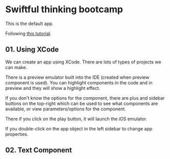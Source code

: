 #  Swiftful thinking bootcamp

This is the default app.

Following [this tutorial](https://www.youtube.com/watch?v=N-ntKJdVNBs&list=PLwvDm4VfkdphqETTBf-DdjCoAvhai1QpO&index=2).

## 01. Using XCode

We can create an app using XCode. There are lots of types of projects we can make.

There is a preview emulator built into the IDE (created when preview component is used). You can highlight components in the code and in preview and they will show a highlight effect. 

If you don't know the options for the component, there are plus and sidebar buttons on the top-right which can be used to see what components are available, or view parameters/options for the component.

There if you click on the play button, it will launch the iOS emulator. 

If you double-click on the app object in the left sidebar to change app properties. 

## 02. Text Component


